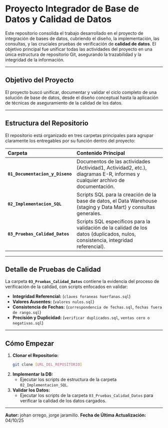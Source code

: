#  Proyecto Integrador de Base de Datos y Calidad de Datos

Este repositorio consolida el trabajo desarrollado en el proyecto de integración de bases de datos, cubriendo el diseño, la implementación, las consultas, y las cruciales pruebas de verificación de **calidad de datos**. El objetivo principal fue unificar todas las actividades del proyecto en una única estructura de repositorio Git, asegurando la trazabilidad y la integridad de la información.

---

##  Objetivo del Proyecto

El proyecto buscó unificar, documentar y validar el ciclo completo de una solución de base de datos, desde el diseño conceptual hasta la aplicación de técnicas de aseguramiento de la calidad de los datos.

---

##  Estructura del Repositorio

El repositorio está organizado en tres carpetas principales para agrupar claramente los entregables por su función dentro del proyecto:

| Carpeta | Contenido Principal |
| :--- | :--- |
| **`01_Documentacion_y_Diseno`** | Documentos de las actividades (Actividad1, Actividad2, etc.), diagramas E-R, informes y cualquier archivo de documentación. |
| **`02_Implementacion_SQL`** | Scripts SQL para la creación de la base de datos, el Data Warehouse (staging y Data Mart) y consultas generales. |
| **`03_Pruebas_Calidad_Datos`** | Scripts SQL específicos para la validación de la calidad de los datos (duplicados, nulos, consistencia, integridad referencial). |

---

##  Detalle de Pruebas de Calidad

La carpeta **`03_Pruebas_Calidad_Datos`** contiene la evidencia del proceso de verificación de la calidad, con scripts enfocados en validar:

* **Integridad Referencial:** (`claves foraneas huerfanas.sql`)
* **Valores Ausentes:** (`valores nulos.sql`)
* **Consistencia de Fechas:** (`correspondencia de fechas.sql`, `fechas fuera de rango.sql`)
* **Precisión y Duplicidad:** (`verificar duplicados.sql`, `ventas cero o negativas.sql`)

---

##  Cómo Empezar

1.  **Clonar el Repositorio:**
    ```bash
    git clone [URL_DEL_REPOSITORIO]
    ```
2.  **Implementar la DB:**
    * Ejecutar los scripts de estructura de la carpeta `02_Implementacion_SQL`.
3.  **Validar los Datos:**
    * Ejecutar los scripts de la carpeta `03_Pruebas_Calidad_Datos` para verificar la calidad de los datos cargados.

---

**Autor:** johan orrego, jorge jaramillo.
**Fecha de Última Actualización:** 04/10/25
